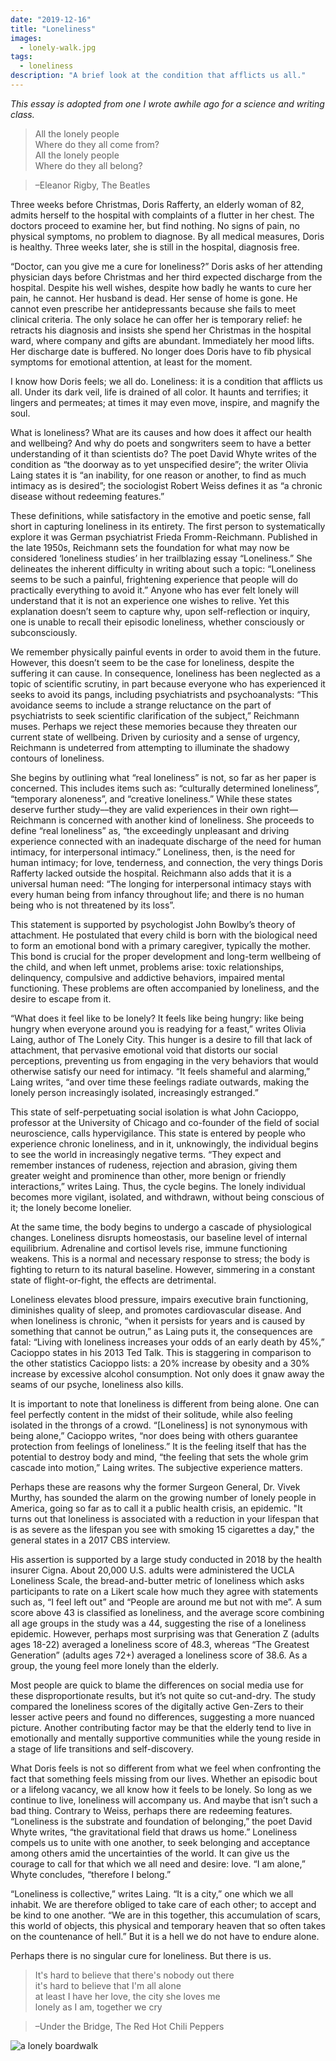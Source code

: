```yaml
---
date: "2019-12-16"
title: "Loneliness"
images:
  - lonely-walk.jpg
tags:
  - loneliness
description: "A brief look at the condition that afflicts us all."
---
```


_This essay is adopted from one I wrote awhile ago for a science and writing class._

>All the lonely people<br>
>Where do they all come from?<br>
>All the lonely people<br>
>Where do they all belong?<br>

>–Eleanor Rigby, The Beatles<br>

Three weeks before Christmas, Doris Rafferty, an elderly woman of 82, admits herself to the hospital with complaints of a flutter in her chest. The doctors proceed to examine her, but find nothing. No signs of pain, no physical symptoms, no problem to diagnose. By all medical measures, Doris is healthy. Three weeks later, she is still in the hospital, diagnosis free. 

“Doctor, can you give me a cure for loneliness?” Doris asks of her attending physician days before Christmas and her third expected discharge from the hospital. Despite his well wishes, despite how badly he wants to cure her pain, he cannot. Her husband is dead. Her sense of home is gone. He cannot even prescribe her antidepressants because she fails to meet clinical criteria. The only solace he can offer her is temporary relief: he retracts his diagnosis and insists she spend her Christmas in the hospital ward, where company and gifts are abundant. Immediately her mood lifts. Her discharge date is buffered. No longer does Doris have to fib physical symptoms for emotional attention, at least for the moment. 

I know how Doris feels; we all do. Loneliness: it is a condition that afflicts us all. Under its dark veil, life is drained of all color. It haunts and terrifies; it lingers and permeates; at times it may even move, inspire, and magnify the soul. 

What is loneliness? What are its causes and how does it affect our health and wellbeing? And why do poets and songwriters seem to have a better understanding of it than scientists do? The poet David Whyte writes of the condition as “the doorway as to yet unspecified desire”; the writer Olivia Laing states it is “an inability, for one reason or another, to find as much intimacy as is desired”;  the sociologist Robert Weiss defines it as “a chronic disease without redeeming features.” 

These definitions, while satisfactory in the emotive and poetic sense, fall short in capturing loneliness in its entirety. The first person to systematically explore it was German psychiatrist Frieda Fromm-Reichmann. Published in the late 1950s, Reichmann sets the foundation for what may now be considered ‘loneliness studies’ in her trailblazing essay “Loneliness.” She delineates the inherent difficulty in writing about such a topic: “Loneliness seems to be such a painful, frightening experience that people will do practically everything to avoid it.” Anyone who has ever felt lonely will understand that it is not an experience one wishes to relive. Yet this explanation doesn’t seem to capture why, upon self-reflection or inquiry, one is unable to recall their episodic loneliness, whether consciously or subconsciously. 

We remember physically painful events in order to avoid them in the future. However, this doesn’t seem to be the case for loneliness, despite the suffering it can cause. In consequence, loneliness has been neglected as a topic of scientific scrutiny, in part because everyone who has experienced it seeks to avoid its pangs, including psychiatrists and psychoanalysts: “This avoidance seems to include a strange reluctance on the part of psychiatrists to seek scientific clarification of the subject,” Reichmann muses. Perhaps we reject these memories because they threaten our current state of wellbeing. Driven by curiosity and a sense of urgency, Reichmann is undeterred from attempting to illuminate the shadowy contours of loneliness.

She begins by outlining what “real loneliness” is not, so far as her paper is concerned. This includes items such as: “culturally determined loneliness”, “temporary aloneness”, and “creative loneliness.” While these states deserve further study––they are valid experiences in their own right––Reichmann is concerned with another kind of loneliness. She proceeds to define “real loneliness” as, “the exceedingly unpleasant and driving experience connected with an inadequate discharge of the need for human intimacy, for interpersonal intimacy.” Loneliness, then, is the need for human intimacy; for love, tenderness, and connection, the very things Doris Rafferty lacked outside the hospital. Reichmann also adds that it is a universal human need: “The longing for interpersonal intimacy stays with every human being from infancy throughout life; and there is no human being who is not threatened by its loss”. 

This statement is supported by psychologist John Bowlby’s theory of attachment. He postulated that every child is born with the biological need to form an emotional bond with a primary caregiver, typically the mother. This bond is crucial for the proper development and long-term wellbeing of the child, and when left unmet, problems arise: toxic relationships, delinquency, compulsive and addictive behaviors, impaired mental functioning. These problems are often accompanied by loneliness, and the desire to escape from it.

“What does it feel like to be lonely? It feels like being hungry: like being hungry when everyone around you is readying for a feast,” writes Olivia Laing, author of The Lonely City. This hunger is a desire to fill that lack of attachment, that pervasive emotional void that distorts our social perceptions, preventing us from engaging in the very behaviors that would otherwise satisfy our need for intimacy. “It feels shameful and alarming,” Laing writes, “and over time these feelings radiate outwards, making the lonely person increasingly isolated, increasingly estranged.” 

This state of self-perpetuating social isolation is what John Cacioppo, professor at the University of Chicago and co-founder of the field of social neuroscience, calls hypervigilance. This state is entered by people who experience chronic loneliness, and in it, unknowingly, the individual begins to see the world in increasingly negative terms. “They expect and remember instances of rudeness, rejection and abrasion, giving them greater weight and prominence than other, more benign or friendly interactions,” writes Laing. Thus, the cycle begins. The lonely individual becomes more vigilant, isolated, and withdrawn, without being conscious of it; the lonely become lonelier. 

At the same time, the body begins to undergo a cascade of physiological changes. Loneliness disrupts homeostasis, our baseline level of internal equilibrium. Adrenaline and cortisol levels rise, immune functioning weakens. This is a normal and necessary response to stress; the body is fighting to return to its natural baseline. However, simmering in a constant state of flight-or-fight, the effects are detrimental.

Loneliness elevates blood pressure, impairs executive brain functioning, diminishes quality of sleep, and promotes cardiovascular disease. And when loneliness is chronic, “when it persists for years and is caused by something that cannot be outrun,” as Laing puts it, the consequences are fatal: “Living with loneliness increases your odds of an early death by 45%,” Cacioppo states in his 2013 Ted Talk. This is staggering in comparison to the other statistics Cacioppo lists: a 20% increase by obesity and a 30% increase by excessive alcohol consumption. Not only does it gnaw away the seams of our psyche, loneliness also kills. 

It is important to note that loneliness is different from being alone. One can feel perfectly content in the midst of their solitude, while also feeling isolated in the throngs of a crowd. “[Loneliness] is not synonymous with being alone,” Cacioppo writes, “nor does being with others guarantee protection from feelings of loneliness.” It is the feeling itself that has the potential to destroy body and mind, “the feeling that sets the whole grim cascade into motion,” Laing writes. The subjective experience matters.

Perhaps these are reasons why the former Surgeon General, Dr. Vivek Murthy, has sounded the alarm on the growing number of lonely people in America, going so far as to call it a public health crisis, an epidemic. "It turns out that loneliness is associated with a reduction in your lifespan that is as severe as the lifespan you see with smoking 15 cigarettes a day," the general states in a 2017 CBS interview. 

His assertion is supported by a large study conducted in 2018 by the health insurer Cigna. About 20,000 U.S. adults were administered the UCLA Loneliness Scale, the bread-and-butter metric of loneliness which asks participants to rate on a Likert scale how much they agree with statements such as, “I feel left out” and “People are around me but not with me”. A sum score above 43 is classified as loneliness, and the average score combining all age groups in the study was a 44, suggesting the rise of a loneliness epidemic. However, perhaps most surprising was that Generation Z (adults ages 18-22) averaged a loneliness score of 48.3, whereas “The Greatest Generation” (adults ages 72+) averaged a loneliness score of 38.6. As a group, the young feel more lonely than the elderly. 

Most people are quick to blame the differences on social media use for these disproportionate results, but it’s not quite so cut-and-dry. The study compared the loneliness scores of the digitally active Gen-Zers to their lesser active peers and found no differences, suggesting a more nuanced picture. Another contributing factor may be that the elderly tend to live in emotionally and mentally supportive communities while the young reside in a stage of life transitions and self-discovery. 

What Doris feels is not so different from what we feel when confronting the fact that something feels missing from our lives. Whether an episodic bout or a lifelong vacancy, we all know how it feels to be lonely. So long as we continue to live, loneliness will accompany us. And maybe that isn’t such a bad thing. Contrary to Weiss, perhaps there are redeeming features. “Loneliness is the substrate and foundation of belonging,” the poet David Whyte writes, “the gravitational field that draws us home.” Loneliness compels us to unite with one another, to seek belonging and acceptance among others amid the uncertainties of the world. It can give us the courage to call for that which we all need and desire: love. “I am alone,” Whyte concludes, “therefore I belong.” 

“Loneliness is collective,” writes Laing. “It is a city,” one which we all inhabit. We are therefore obliged to take care of each other; to accept and be kind to one another. “We are in this together, this accumulation of scars, this world of objects, this physical and temporary heaven that so often takes on the countenance of hell.” But it is a hell we do not have to endure alone. 

Perhaps there is no singular cure for loneliness. But there is us.

>It's hard to believe that there's nobody out there<br>
>it's hard to believe that I'm all alone<br>
>at least I have her love, the city she loves me<br>
>lonely as I am, together we cry<br>

>–Under the Bridge, The Red Hot Chili Peppers

![a lonely boardwalk](lonely-walk.jpeg)